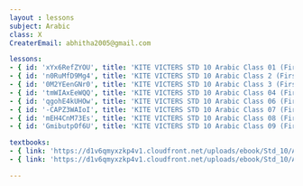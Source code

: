 ```yaml
--- 
layout : lessons 
subject: Arabic
class: X
CreaterEmail: abhitha2005@gmail.com

lessons: 
- { id: 'xYx6RefZYOU', title: 'KITE VICTERS STD 10 Arabic Class 01 (First Bell-ഫസ്റ്റ് ബെല്‍)' }
- { id: 'n0RuMfD9Mg4', title: 'KITE VICTERS STD 10 Arabic Class 2 (First Bell-ഫസ്റ്റ് ബെല്‍)' }
- { id: '0M2YEenGNr0', title: 'KITE VICTERS STD 10 Arabic Class 3 (First Bell-ഫസ്റ്റ് ബെല്‍)' }
- { id: 'tmWIAxEeWQQ', title: 'KITE VICTERS STD 10 Arabic Class 04 (First Bell-ഫസ്റ്റ് ബെല്‍)' }
- { id: 'qgohE4kUHOw', title: 'KITE VICTERS STD 10 Arabic Class 06 (First Bell-ഫസ്റ്റ് ബെല്‍)' }
- { id: '-CAPZ3WAIoI', title: 'KITE VICTERS STD 10 Arabic Class 07 (First Bell-ഫസ്റ്റ് ബെല്‍)' }
- { id: 'mEH4CnM73Es', title: 'KITE VICTERS STD 10 Arabic Class 08 (First Bell-ഫസ്റ്റ് ബെല്‍)' }
- { id: 'GmibutpOf6U', title: 'KITE VICTERS STD 10 Arabic Class 09 (First Bell-ഫസ്റ്റ് ബെല്‍)' }

textbooks:
- { link: 'https://d1v6qmyxzkp4v1.cloudfront.net/uploads/ebook/Std_10/ArabicGeneral_1/ArabicGeneral_1.pdf', title: 'Arabic 1' }
- { link: 'https://d1v6qmyxzkp4v1.cloudfront.net/uploads/ebook/Std_10/ArabicOriental_1/ArabicOriental_1.pdf', title: 'Arabic 2' }

--- 
```

